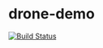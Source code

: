 # drone-demo
[![Build Status](http://106.52.77.233/api/badges/chenly2114/drone-demo/status.svg)](http://106.52.77.233/chenly2114/drone-demo)


